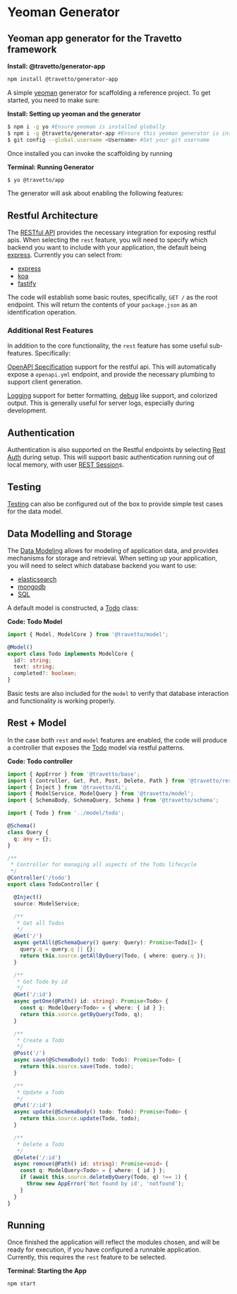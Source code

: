 <!-- This file was generated by the framweork and should not be modified directly -->
<!-- Please modify https://github.com/travetto/travetto/tree/master/module/generator-app/README.js and execute "npm run docs" to rebuild -->

# Yeoman Generator
## Yeoman app generator for the Travetto framework

**Install: @travetto/generator-app**
```bash
npm install @travetto/generator-app
```

A simple [yeoman](http://yeoman.io) generator for scaffolding a reference project.  To get started, you need to make sure:

**Install: Setting up yeoman and the generator**
```bash
$ npm i -g yo #Ensure yeoman is installed globally
$ npm i -g @travetto/generator-app #Ensure this yeoman generator is installed
$ git config --global.username <Username> #Set your git username
```

Once installed you can invoke the scaffolding by running

**Terminal: Running Generator**
```bash
$ yo @travetto/app
```

The generator will ask about enabling the following features:

## Restful Architecture
The [RESTful API](https://github.com/travetto/travetto/tree/master/module/rest#readme "Declarative api for RESTful APIs with support for the dependency injection module.") provides the necessary integration for exposing restful apis.  When selecting the `rest` feature, you will need to specify which backend you want to include with your application, the default being [express](https://expressjs.com).  Currently you can select from:

   
   *  [express](https://expressjs.com)
   *  [koa](https://koajs.com/)
   *  [fastify](https://www.fastify.io/)

The code will establish some basic routes, specifically, `GET /` as the root endpoint.  This will return the contents of your `package.json` as an identification operation.

### Additional Rest Features
In addition to the core functionality, the `rest` feature has some useful sub-features.  Specifically:

[OpenAPI Specification](https://github.com/travetto/travetto/tree/master/module/openapi#readme "OpenAPI integration support for the travetto framework") support for the restful api.  This will automatically expose a `openapi.yml` endpoint, and provide the necessary plumbing to support client generation.

[Logging](https://github.com/travetto/travetto/tree/master/module/log#readme "Logging framework that integrates at the console.log level.") support for better formatting, [debug](https://www.npmjs.com/package/debug) like support, and colorized output.  This is generally useful for server logs, especially during development.

## Authentication
Authentication is also supported on the Restful endpoints by selecting [Rest Auth](https://github.com/travetto/travetto/tree/master/module/auth-rest#readme "Rest authentication integration support for the travetto framework") during setup.  This will support basic authentication running out of local memory, with user [REST Session](https://github.com/travetto/travetto/tree/master/module/rest-session#readme "Session provider for the travetto rest module.")s.

## Testing
[Testing](https://github.com/travetto/travetto/tree/master/module/test#readme "Declarative test framework that provides hooks for high levels of integration with the travetto framework and test plugin") can also be configured out of the box to provide simple test cases for the data model.

## Data Modelling and Storage

The [Data Modeling](https://github.com/travetto/travetto/tree/master/module/model#readme "Datastore abstraction for CRUD operations with advanced query support.") allows for modeling of application data, and provides mechanisms for storage and retrieval.  When setting up your application, you will need to select which database backend you want to use:

   
   *  [elasticsearch](https://elastic.co)
   *  [mongodb](https://mongodb.com)
   *  [SQL](https://en.wikipedia.org/wiki/SQL)

A default model is constructed, a [Todo](https://github.com/travetto/travetto/tree/master/module/generator-app/templates/todo/src/model/todo.ts#L4) class:

**Code: Todo Model**
```typescript
import { Model, ModelCore } from '@travetto/model';

@Model()
export class Todo implements ModelCore {
  id?: string;
  text: string;
  completed?: boolean;
}
```

Basic tests are also included for the `model` to verify that database interaction and functionality is working properly.

## Rest + Model
In the case both `rest` and `model` features are enabled, the code will produce a controller that exposes the [Todo](https://github.com/travetto/travetto/tree/master/module/generator-app/templates/todo/src/model/todo.ts#L4) model via restful patterns.

**Code: Todo controller**
```typescript
import { AppError } from '@travetto/base';
import { Controller, Get, Put, Post, Delete, Path } from '@travetto/rest';
import { Inject } from '@travetto/di';
import { ModelService, ModelQuery } from '@travetto/model';
import { SchemaBody, SchemaQuery, Schema } from '@travetto/schema';

import { Todo } from '../model/todo';

@Schema()
class Query {
  q: any = {};
}

/**
 * Controller for managing all aspects of the Todo lifecycle
 */
@Controller('/todo')
export class TodoController {

  @Inject()
  source: ModelService;

  /**
   * Get all Todos
   */
  @Get('/')
  async getAll(@SchemaQuery() query: Query): Promise<Todo[]> {
    query.q = query.q || {};
    return this.source.getAllByQuery(Todo, { where: query.q });
  }

  /**
   * Get Todo by id
   */
  @Get('/:id')
  async getOne(@Path() id: string): Promise<Todo> {
    const q: ModelQuery<Todo> = { where: { id } };
    return this.source.getByQuery(Todo, q);
  }

  /**
   * Create a Todo
   */
  @Post('/')
  async save(@SchemaBody() todo: Todo): Promise<Todo> {
    return this.source.save(Todo, todo);
  }

  /**
   * Update a Todo
   */
  @Put('/:id')
  async update(@SchemaBody() todo: Todo): Promise<Todo> {
    return this.source.update(Todo, todo);
  }

  /**
   * Delete a Todo
   */
  @Delete('/:id')
  async remove(@Path() id: string): Promise<void> {
    const q: ModelQuery<Todo> = { where: { id } };
    if (await this.source.deleteByQuery(Todo, q) !== 1) {
      throw new AppError('Not found by id', 'notfound');
    }
  }
}
```

## Running

Once finished the application will reflect the modules chosen, and will be ready for execution, if you have configured a runnable application.  Currently, this requires the `rest` feature to be selected.

**Terminal: Starting the App**
```bash
npm start
```

